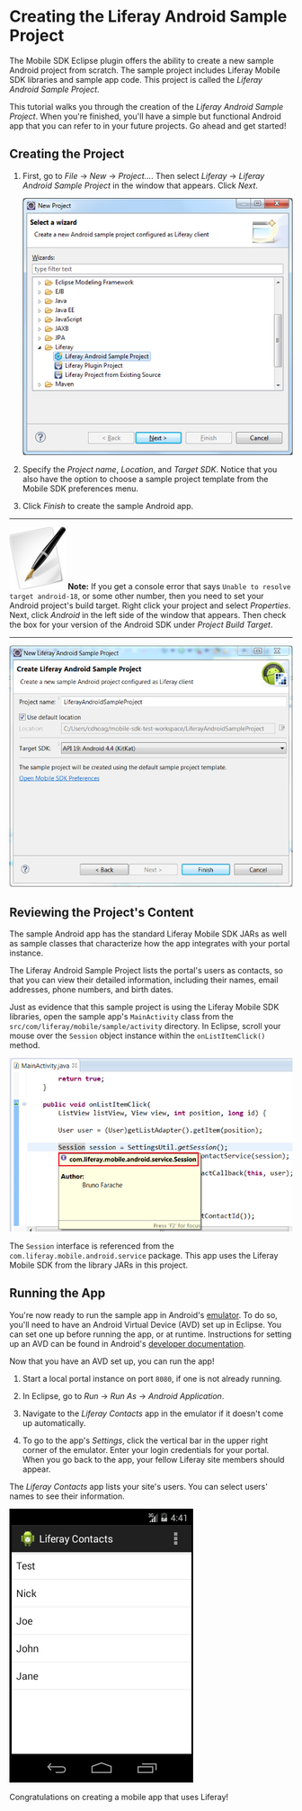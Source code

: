 # Creating the Liferay Android Sample Project 

The Mobile SDK Eclipse plugin offers the ability to create a new sample Android
project from scratch. The sample project includes Liferay Mobile SDK libraries
and sample app code. This project is called the *Liferay Android Sample Project*. 

This tutorial walks you through the creation of the *Liferay Android Sample 
Project*. When you're finished, you'll have a simple but functional Android app 
that you can refer to in your future projects. Go ahead and get started! 

## Creating the Project 

1. First, go to *File* &rarr; *New* &rarr; *Project...*. Then select 
   *Liferay* &rarr; *Liferay Android Sample Project* in the window that appears. 
   Click *Next*.
   
    ![Figure 1: Creating the Liferay Android Sample Project.](../../images/liferay-android-sample-project.png)

2. Specify the *Project name*, *Location*, and *Target SDK*. Notice that you
   also have the option to choose a sample project template from the Mobile SDK
   preferences menu.

3. Click *Finish* to create the sample Android app.

---

 ![Note](../../images/tip-pen-paper.png) **Note:** If you get a console error 
  that says `Unable to resolve target android-18`, or some other number, then 
  you need to set your Android project's build target. Right click your project 
  and select *Properties*. Next, click *Android* in the left side of the window 
  that appears. Then check the box for your version of the Android SDK under 
  *Project Build Target*. 

---

![Figure 2: The Liferay Android Sample Project wizard gives you several options to customize your sample app.](../../images/mobile-sdk-sample-project-wizard.png)

## Reviewing the Project's Content 

The sample Android app has the standard Liferay Mobile SDK JARs as well as
sample classes that characterize how the app integrates with your portal
instance. 

<!-- You can learn more about the Android application standard architecture
by visiting Android's *Getting Started* guide. It demonstrate standard
architecture as well as activity classes, model classes, etc. 

Removing this content as it's not necessary for the developer to continue with
the tutorial. Jim
-->

The Liferay Android Sample Project lists the portal's users as contacts, so that
you can view their detailed information, including their names, email addresses,
phone numbers, and birth dates. 

Just as evidence that this sample project is using the Liferay Mobile SDK
libraries, open the sample app's `MainActivity` class from the
`src/com/liferay/mobile/sample/activity` directory. In Eclipse, scroll your
mouse over the `Session` object instance within the `onListItemClick()` method. 

![Figure 3: The `Session` interface is referenced from the sample app's Liferay Mobile SDK libraries.](../../images/sample-mobile-sdk-object.png)

The `Session` interface is referenced from the
`com.liferay.mobile.android.service` package. This app uses the Liferay Mobile
SDK from the library JARs in this project.

## Running the App 

You're now ready to run the sample app in Android's [emulator](http://developer.android.com/tools/devices/emulator.html).
To do so, you'll need to have an Android Virtual Device (AVD) set up in Eclipse. 
You can set one up before running the app, or at runtime. Instructions for 
setting up an AVD can be found in Android's [developer documentation](http://developer.android.com/tools/devices/managing-avds.html).

Now that you have an AVD set up, you can run the app!

1. Start a local portal instance on port `8080`, if one is not already running. 

2. In Eclipse, go to *Run* &rarr; *Run As* &rarr; *Android Application*. 

3. Navigate to the *Liferay Contacts* app in the emulator if it doesn't come up 
   automatically.
   
4. To go to the app's *Settings*, click the vertical bar in the upper right 
   corner of the emulator. Enter your login credentials for your portal. When 
   you go back to the app, your fellow Liferay site members should appear.
   
The *Liferay Contacts* app lists your site's users. You can select users' 
names to see their information. 

![Figure 4: The sample project lets you view your local Liferay instance's user information.](../../images/liferay-android-contacts.png)

Congratulations on creating a mobile app that uses Liferay! 
